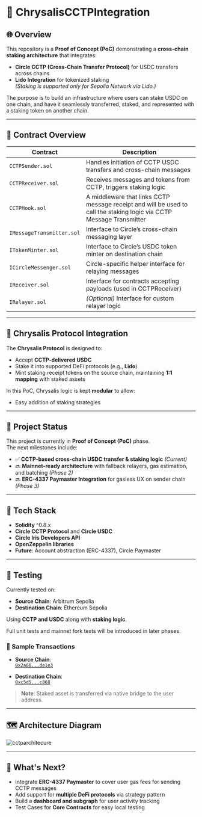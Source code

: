 
# 🌉 ChrysalisCCTPIntegration

## 🌐 Overview

This repository is a **Proof of Concept (PoC)** demonstrating a **cross-chain staking architecture** that integrates:

- **Circle CCTP (Cross-Chain Transfer Protocol)** for USDC transfers across chains  
- **Lido Integration** for tokenized staking  
  *(Staking is supported only for Sepolia Network via Lido.)*

The purpose is to build an infrastructure where users can stake USDC on one chain, and have it seamlessly transferred, staked, and represented with a staking token on another chain.

---

## 🔗 Contract Overview

| Contract                  | Description                                                                 |
|---------------------------|-----------------------------------------------------------------------------|
| `CCTPSender.sol`          | Handles initiation of CCTP USDC transfers and cross-chain messages          |
| `CCTPReceiver.sol`        | Receives messages and tokens from CCTP, triggers staking logic              |
| `CCTPHook.sol`            | A middleware that links CCTP message receipt and will be used to call the staking logic via CCTP Message Transmitter |
| `IMessageTransmitter.sol` | Interface to Circle’s cross-chain messaging layer                           |
| `ITokenMinter.sol`        | Interface to Circle’s USDC token minter on destination chain                |
| `ICircleMessenger.sol`    | Circle-specific helper interface for relaying messages                      |
| `IReceiver.sol`           | Interface for contracts accepting payloads (used in CCTPReceiver)           |
| `IRelayer.sol`            | *(Optional)* Interface for custom relayer logic                             |

---

## 🐛 Chrysalis Protocol Integration

The **Chrysalis Protocol** is designed to:

- Accept **CCTP-delivered USDC**
- Stake it into supported DeFi protocols (e.g., **Lido**)
- Mint staking receipt tokens on the source chain, maintaining **1:1 mapping** with staked assets

In this PoC, Chrysalis logic is kept **modular** to allow:

- Easy addition of staking strategies

---

## 🚧 Project Status

This project is currently in **Proof of Concept (PoC)** phase.  
The next milestones include:

- ✅ **CCTP-based cross-chain USDC transfer & staking logic** *(Current)*
- 🔜 **Mainnet-ready architecture** with fallback relayers, gas estimation, and batching *(Phase 2)*
- 🔜 **ERC-4337 Paymaster Integration** for gasless UX on sender chain *(Phase 3)*

---

## 🧱 Tech Stack

- **Solidity** ^0.8.x  
- **Circle CCTP Protocol** and **Circle USDC**  
- **Circle Iris Developers API**  
- **OpenZeppelin libraries**  
- **Future**: Account abstraction (ERC-4337), Circle Paymaster

---

## 🧪 Testing

Currently tested on:

- **Source Chain**: Arbitrum Sepolia  
- **Destination Chain**: Ethereum Sepolia  

Using **CCTP and USDC** along with **staking logic**.

Full unit tests and mainnet fork tests will be introduced in later phases.

### 📄 Sample Transactions

- **Source Chain**:  
  [`0x2a66...de1e3`](https://sepolia.arbiscan.io/tx/0x2a664175fb6008fea0da055a0465e6f3c8dc757dbd7c72bc222fc6b75d0de1e3)

- **Destination Chain**:  
  [`0xc5d5...c868`](https://sepolia.etherscan.io/tx/0xc5d5aef0440a8c4bdb28941a20e350c352913ea2d8544b7e4ddf4c3944d0c868)

> **Note**: Staked asset is transferred via native bridge to the user address.

---

## 🗺️ Architecture Diagram

![cctparchitecure](https://github.com/user-attachments/assets/92d41b95-534c-4b0a-8464-15ddc3d374c6)

---

## 🚀 What's Next?

- Integrate **ERC-4337 Paymaster** to cover user gas fees for sending CCTP messages  
- Add support for **multiple DeFi protocols** via strategy pattern  
- Build a **dashboard and subgraph** for user activity tracking
- Test Cases for **Core Contracts** for easy local testing
